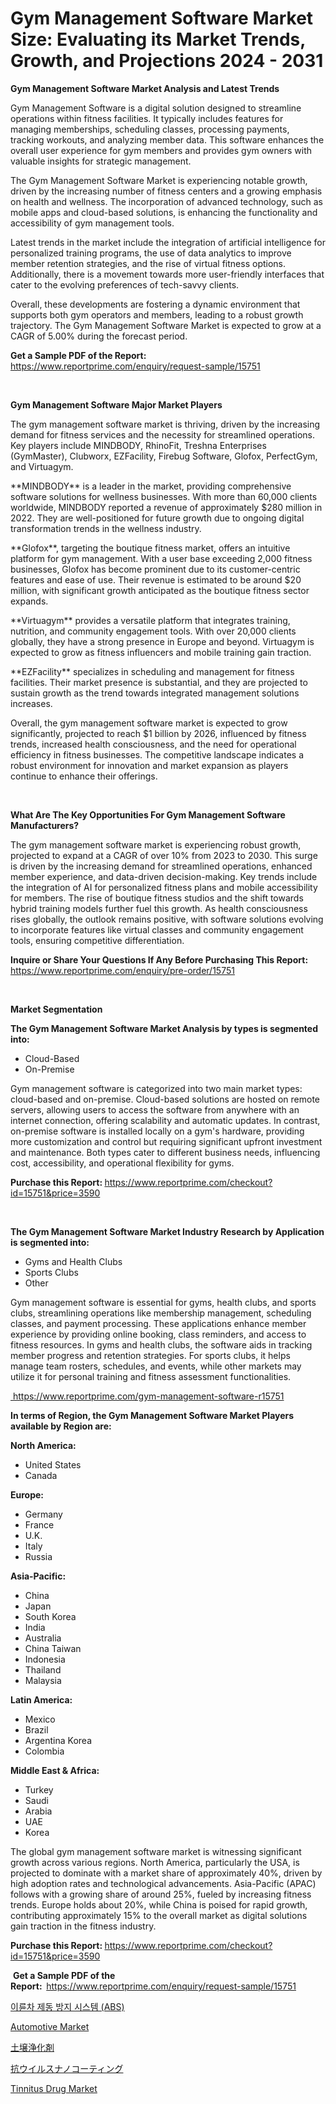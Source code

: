 <p><h1>Gym Management Software Market Size: Evaluating its Market Trends, Growth, and Projections 2024 - 2031</h1></p><p><strong>Gym Management Software Market Analysis and Latest Trends</strong></p>
<p><p>Gym Management Software is a digital solution designed to streamline operations within fitness facilities. It typically includes features for managing memberships, scheduling classes, processing payments, tracking workouts, and analyzing member data. This software enhances the overall user experience for gym members and provides gym owners with valuable insights for strategic management.</p><p>The Gym Management Software Market is experiencing notable growth, driven by the increasing number of fitness centers and a growing emphasis on health and wellness. The incorporation of advanced technology, such as mobile apps and cloud-based solutions, is enhancing the functionality and accessibility of gym management tools.</p><p>Latest trends in the market include the integration of artificial intelligence for personalized training programs, the use of data analytics to improve member retention strategies, and the rise of virtual fitness options. Additionally, there is a movement towards more user-friendly interfaces that cater to the evolving preferences of tech-savvy clients. </p><p>Overall, these developments are fostering a dynamic environment that supports both gym operators and members, leading to a robust growth trajectory. The Gym Management Software Market is expected to grow at a CAGR of 5.00% during the forecast period.</p></p>
<p><strong>Get a Sample PDF of the Report:&nbsp;</strong> <a href="https://www.reportprime.com/enquiry/request-sample/15751">https://www.reportprime.com/enquiry/request-sample/15751</a></p>
<p>&nbsp;</p>
<p><strong>Gym Management Software Major Market Players</strong></p>
<p><p>The gym management software market is thriving, driven by the increasing demand for fitness services and the necessity for streamlined operations. Key players include MINDBODY, RhinoFit, Treshna Enterprises (GymMaster), Clubworx, EZFacility, Firebug Software, Glofox, PerfectGym, and Virtuagym.</p><p>**MINDBODY** is a leader in the market, providing comprehensive software solutions for wellness businesses. With more than 60,000 clients worldwide, MINDBODY reported a revenue of approximately $280 million in 2022. They are well-positioned for future growth due to ongoing digital transformation trends in the wellness industry.</p><p>**Glofox**, targeting the boutique fitness market, offers an intuitive platform for gym management. With a user base exceeding 2,000 fitness businesses, Glofox has become prominent due to its customer-centric features and ease of use. Their revenue is estimated to be around $20 million, with significant growth anticipated as the boutique fitness sector expands.</p><p>**Virtuagym** provides a versatile platform that integrates training, nutrition, and community engagement tools. With over 20,000 clients globally, they have a strong presence in Europe and beyond. Virtuagym is expected to grow as fitness influencers and mobile training gain traction.</p><p>**EZFacility** specializes in scheduling and management for fitness facilities. Their market presence is substantial, and they are projected to sustain growth as the trend towards integrated management solutions increases.</p><p>Overall, the gym management software market is expected to grow significantly, projected to reach $1 billion by 2026, influenced by fitness trends, increased health consciousness, and the need for operational efficiency in fitness businesses. The competitive landscape indicates a robust environment for innovation and market expansion as players continue to enhance their offerings.</p></p>
<p>&nbsp;</p>
<p><strong>What Are The Key Opportunities For Gym Management Software Manufacturers?</strong></p>
<p><p>The gym management software market is experiencing robust growth, projected to expand at a CAGR of over 10% from 2023 to 2030. This surge is driven by the increasing demand for streamlined operations, enhanced member experience, and data-driven decision-making. Key trends include the integration of AI for personalized fitness plans and mobile accessibility for members. The rise of boutique fitness studios and the shift towards hybrid training models further fuel this growth. As health consciousness rises globally, the outlook remains positive, with software solutions evolving to incorporate features like virtual classes and community engagement tools, ensuring competitive differentiation.</p></p>
<p><strong>Inquire or Share Your Questions If Any Before Purchasing This Report:</strong> <a href="https://www.reportprime.com/enquiry/pre-order/15751">https://www.reportprime.com/enquiry/pre-order/15751</a></p>
<p>&nbsp;</p>
<p><strong>Market Segmentation</strong></p>
<p><strong>The Gym Management Software Market Analysis by types is segmented into:</strong></p>
<p><ul><li>Cloud-Based</li><li>On-Premise</li></ul></p>
<p><p>Gym management software is categorized into two main market types: cloud-based and on-premise. Cloud-based solutions are hosted on remote servers, allowing users to access the software from anywhere with an internet connection, offering scalability and automatic updates. In contrast, on-premise software is installed locally on a gym's hardware, providing more customization and control but requiring significant upfront investment and maintenance. Both types cater to different business needs, influencing cost, accessibility, and operational flexibility for gyms.</p></p>
<p><strong>Purchase this Report:&nbsp;</strong><a href="https://www.reportprime.com/checkout?id=15751&price=3590">https://www.reportprime.com/checkout?id=15751&price=3590</a></p>
<p>&nbsp;</p>
<p><strong>The Gym Management Software Market Industry Research by Application is segmented into:</strong></p>
<p><ul><li>Gyms and Health Clubs</li><li>Sports Clubs</li><li>Other</li></ul></p>
<p><p>Gym management software is essential for gyms, health clubs, and sports clubs, streamlining operations like membership management, scheduling classes, and payment processing. These applications enhance member experience by providing online booking, class reminders, and access to fitness resources. In gyms and health clubs, the software aids in tracking member progress and retention strategies. For sports clubs, it helps manage team rosters, schedules, and events, while other markets may utilize it for personal training and fitness assessment functionalities.</p></p>
<p><a href="https://www.reportprime.com/gym-management-software-r15751">&nbsp;https://www.reportprime.com/gym-management-software-r15751</a></p>
<p><strong>In terms of Region, the Gym Management Software Market Players available by Region are:</strong></p>
<p>
    <p> <strong> North America: </strong>
        <ul>
            <li>United States</li>
            <li>Canada</li>
        </ul>
        </p> 
    <p> <strong> Europe: </strong>
        <ul>
            <li>Germany</li>
            <li>France</li>
            <li>U.K.</li>
            <li>Italy</li>
            <li>Russia</li>
        </ul>
        </p> 
    <p> <strong> Asia-Pacific: </strong>
        <ul>
            <li>China</li>
            <li>Japan</li>
            <li>South Korea</li>
            <li>India</li>
            <li>Australia</li>
            <li>China Taiwan</li>
            <li>Indonesia</li>
            <li>Thailand</li>
            <li>Malaysia</li>
        </ul>
        </p> 
    <p> <strong> Latin America: </strong>
        <ul>
            <li>Mexico</li>
            <li>Brazil</li>
            <li>Argentina Korea</li>
            <li>Colombia</li>
        </ul>
        </p> 
    <p> <strong> Middle East & Africa: </strong>
        <ul>
            <li>Turkey</li>
            <li>Saudi</li>
            <li>Arabia</li>
            <li>UAE</li>
            <li>Korea</li>
        </ul>
    </p>
    </p>
<p><p>The global gym management software market is witnessing significant growth across various regions. North America, particularly the USA, is projected to dominate with a market share of approximately 40%, driven by high adoption rates and technological advancements. Asia-Pacific (APAC) follows with a growing share of around 25%, fueled by increasing fitness trends. Europe holds about 20%, while China is poised for rapid growth, contributing approximately 15% to the overall market as digital solutions gain traction in the fitness industry.</p></p>
<p><strong>Purchase this Report: </strong><a href="https://www.reportprime.com/checkout?id=15751&price=3590">https://www.reportprime.com/checkout?id=15751&price=3590</a></p>
<p>&nbsp;<strong>Get a Sample PDF of the Report:&nbsp;&nbsp;</strong><a href="https://www.reportprime.com/enquiry/request-sample/15751">https://www.reportprime.com/enquiry/request-sample/15751</a></p>
<p><strong></strong></p>
<p><p><a href="https://medium.com/@joehodytkiewicz980/%EC%84%B8%EA%B3%84-two-wheeler-anti-braking-system-abs-market-%EC%9D%80-2024%EC%97%90%EC%84%9C-2031%EB%A1%9C-%EC%97%B0%ED%8F%89%EA%B7%A0-%EC%A6%9D%EA%B0%80%EC%9C%A8%EC%9D%84-%EB%B3%B4%EC%9D%BC-%EA%B2%83%EC%9C%BC%EB%A1%9C-%EC%98%88%EC%83%81%EB%90%A9%EB%8B%88%EB%8B%A4-c1beb1d0c29e">이륜차 제동 방지 시스템 (ABS)</a></p><p><a href="https://issuu.com/reportprime-2/docs/automotive-market-size-2030.pptx_8c0900a74f8237">Automotive Market</a></p><p><a href="https://medium.com/@rudysimonis2023/soil-remediation-agent-market-%E3%81%AE%E3%82%B0%E3%83%AD%E3%83%BC%E3%83%90%E3%83%AB%E5%B8%82%E5%A0%B4%E6%A6%82%E8%A6%81%E3%81%AF-%E4%B8%96%E7%95%8C%E3%81%8A%E3%82%88%E3%81%B3%E4%B8%BB%E8%A6%81%E5%B8%82%E5%A0%B4%E3%81%AB%E3%81%8A%E3%81%91%E3%82%8B%E6%A5%AD%E7%95%8C%E3%81%AB%E5%BD%B1%E9%9F%BF%E3%82%92%E4%B8%8E%E3%81%88%E3%82%8B%E4%B8%BB%E8%A6%81%E3%81%AA%E3%83%88%E3%83%AC%E3%83%B3%E3%83%89%E3%81%AB%E3%81%A4%E3%81%84%E3%81%A6-%E7%8B%AC%E8%87%AA%E3%81%AE%E8%A6%96%E7%82%B9%E3%82%92%E6%8F%90%E4%BE%9B%E3%81%97%E3%81%BE%E3%81%99-4f8497501f8c">土壌浄化剤</a></p><p><a href="https://medium.com/@rudysimonis2023/antiviral-nanocoatings-market-%E3%81%AE%E3%82%B0%E3%83%AD%E3%83%BC%E3%83%90%E3%83%AB%E5%B8%82%E5%A0%B4%E6%A6%82%E8%A6%81%E3%81%AF-%E4%B8%96%E7%95%8C%E3%81%8A%E3%82%88%E3%81%B3%E4%B8%BB%E8%A6%81%E5%B8%82%E5%A0%B4%E3%81%AB%E3%81%8A%E3%81%91%E3%82%8B%E6%A5%AD%E7%95%8C%E3%81%AB%E5%BD%B1%E9%9F%BF%E3%82%92%E4%B8%8E%E3%81%88%E3%82%8B%E4%B8%BB%E8%A6%81%E3%81%AA%E3%83%88%E3%83%AC%E3%83%B3%E3%83%89%E3%81%AB%E3%81%A4%E3%81%84%E3%81%A6-%E7%8B%AC%E8%87%AA%E3%81%AE%E8%A6%96%E7%82%B9%E3%82%92%E6%8F%90%E4%BE%9B%E3%81%97%E3%81%BE%E3%81%99-4e904f66c092">抗ウイルスナノコーティング</a></p><p><a href="https://www.linkedin.com/pulse/tinnitus-drug-market-report-product-type-expanding-blood-rcm1e?trackingId=bdgEGIjdQvqs%2BDrU5cwZPw%3D%3D">Tinnitus Drug Market</a></p></p>